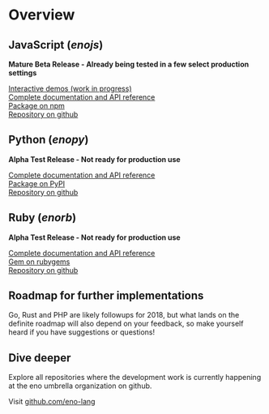 # Overview

## JavaScript (*enojs*)

**Mature Beta Release - Already being tested in a few select production settings**

[Interactive demos (work in progress)](https://eno-lang.org/demo/)  
[Complete documentation and API reference](https://eno-lang.org/javascript/)  
[Package on npm](https://npmjs.com/package/enojs/)  
[Repository on github](https://github.com/eno-lang/enojs/)

## Python (*enopy*)

**Alpha Test Release - Not ready for production use**

[Complete documentation and API reference](https://eno-lang.org/python/)  
[Package on PyPI](https://pypi.org/project/enopy/)  
[Repository on github](https://github.com/eno-lang/enopy/)

## Ruby (*enorb*)

**Alpha Test Release - Not ready for production use**

[Complete documentation and API reference](https://eno-lang.org/ruby/)  
[Gem on rubygems](https://rubygems.org/gems/enorb/)  
[Repository on github](https://github.com/eno-lang/enorb/)

## Roadmap for further implementations

Go, Rust and PHP are likely followups for 2018, but what lands on the definite roadmap will also
depend on your feedback, so make yourself heard if you have suggestions or questions!

## Dive deeper

Explore all repositories where the development work is currently happening at the eno umbrella organization on github.

Visit [github.com/eno-lang](https://github.com/eno-lang/)
